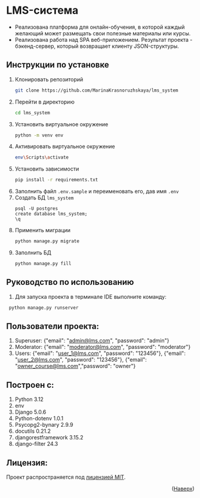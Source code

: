 # LMS-система

- Реализована платформа для онлайн-обучения, в которой каждый желающий может размещать свои полезные материалы или
  курсы.
- Реализована работа над SPA веб-приложением. Результат проекта - бэкенд-сервер, который возвращает клиенту
  JSON-структуры.

## Инструкции по установке

1. Клонировать репозиторий
   ```sh
   git clone https://github.com/MarinaKrasnoruzhskaya/lms_system
   ```
2. Перейти в директорию 
   ```sh
   cd lms_system
   ```
3. Установить виртуальное окружение
   ```sh
   python -m venv env
   ```
4. Активировать виртуальное окружение
   ```sh
   env\Scripts\activate
   ```
5. Установить зависимости
   ```sh
   pip install -r requirements.txt
   ```
6. Заполнить файл ```.env.sample``` и переименовать его, дав имя ```.env```
7. Создать БД ```lms_system```
   ```
   psql -U postgres
   create database lms_system;  
   \q
   ```
8. Применить миграции
    ```sh
   python manage.py migrate
    ```
9. Заполнить БД
    ```sh
   python manage.py fill
   ```

## Руководство по использованию

1. Для запуска проекта в терминале IDE выполните команду:

  ```sh
   python manage.py runserver
   ```

## Пользователи проекта:

1. Superuser: {"email": "admin@lms.com", "password": "admin"}
2. Moderator: {"email": "moderator@lms.com", "password": "moderator"}
3. Users: {"email": "user_1@lms.com", "password": "123456"}, {"email": "user_2@lms.com", "password": "123456"}, 
{"email": "owner_course@lms.com","password": "owner"}


## Построен с:

1. Python 3.12
2. env
3. Django 5.0.6
4. Python-dotenv 1.0.1
5. Psycopg2-bynary 2.9.9
6. docutils 0.21.2
7. djangorestframework 3.15.2
8. django-filter 24.3

## Лицензия:

Проект распространяется под [лицензией MIT](LICENSE).
<p align="right">(<a href="#readme-top">Наверх</a>)</p>

